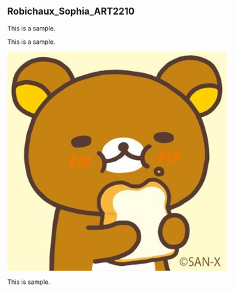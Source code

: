 ## Robichaux_Sophia_ART2210

This is a sample.

This is a sample.

![](https://github.com/SophiaRobichaux/Robichaux_Sophia_ART2210-1/blob/master/7334203fc44cc7e1d64e1d9e0b31ceae.jpg)

<div align=left>

This is sample.